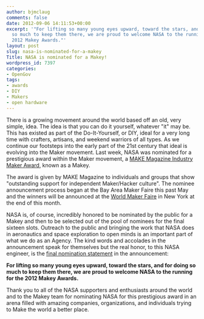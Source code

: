 ```yaml
---
author: bjmclaug
comments: false
date: 2012-09-06 14:11:53+00:00
excerpt: '"For lifting so many young eyes upward, toward the stars, and for doing
  so much to keep them there, we are proud to welcome NASA to the running for the
  2012 Makey Awards."'
layout: post
slug: nasa-is-nominated-for-a-makey
Title: NASA is nominated for a Makey!
wordpress_id: 7397
categories:
- OpenGov
tags:
- awards
- DIY
- Makers
- open hardware
---
```


There is a growing movement around the world based off an old, very simple, idea. The idea is that you can do it yourself, whatever "it" may be. This has existed as part of the Do-It-Yourself, or DIY, ideal for a very long time with crafters, artisans, and weekend warriors of all types. As we continue our footsteps into the early part of the 21st century that ideal is evolving into the Maker movement. Last week, NASA was nominated for a prestigious award within the Maker movement, a [MAKE Magazine Industry Maker Award](http://makezine.com/makeys/), known as a Makey.

The award is given by MAKE Magazine to individuals and groups that show "outstanding support for independent Maker/Hacker culture". The nominee announcement process began at the Bay Area Maker Faire this past May and the winners will be announced at the [World Maker Faire](http://makerfaire.com/newyork/2012/index.html) in New York at the end of this month.

NASA is, of course, incredibly honored to be nominated by the public for a Makey and then to be selected out of the pool of nominees for the final sixteen slots. Outreach to the public and bringing the work that NASA does in aeronautics and space exploration to open minds is an important part of what we do as an Agency. The kind words and accolades in the announcement speak for themselves but the real honor, to this NASA engineer, is the [final nomination statement](http://blog.makezine.com/2012/08/30/makey-awards-2012-nominee-09-nasa-education/) in the announcement:

**For lifting so many young eyes upward, toward the stars, and for doing so much to keep them there, we are proud to welcome NASA to the running for the 2012 Makey Awards.**

Thank you to all of the NASA supporters and enthusiasts around the world and to the Makey team for nominating NASA for this prestigious award in an arena filled with amazing companies, organizations, and individuals trying to Make the world a better place.

